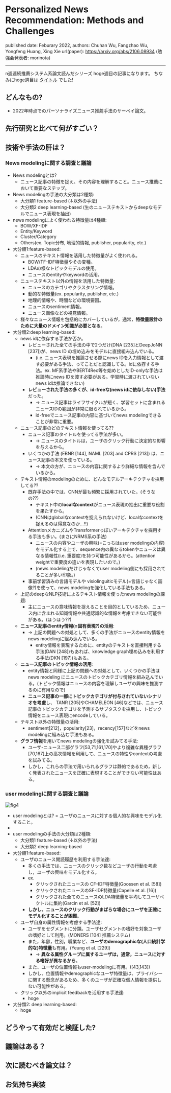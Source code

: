 # Personalized News Recommendation: Methods and Challenges

published date: Feburary 2022,
authors: Chuhan Wu, Fangzhao Wu, Yongfeng Huang, Xing Xie
url(paper): https://arxiv.org/abs/2106.08934
(勉強会発表者: morinota)

---

n週連続推薦システム系論文読んだシリーズ hoge週目の記事になります。
ちなみにhoge週目は [タイトル](url) でした!

## どんなもの?

- 2022年時点でのパーソナライズニュース推薦手法のサーベイ論文。

## 先行研究と比べて何がすごい？

## 技術や手法の肝は？

### News modelingに関する調査と議論

- News modelingとは?
  - ニュース記事の特徴を捉え、その内容を理解すること。ニュース推薦において重要なステップ。
- News modelingの手法の大分類は2種類:
  - 大分類1 feature-based (↓以外の手法)
  - 大分類2 deep learning-based (生のニューステキストからdeepなモデルでニュース表現を抽出)
- news modelingによく使われる特徴量は4種類:
  - BOW/XF-IDF
  - Entity/Keyword
  - Cluster/Category
  - Others(ex. Topic分布, 地理的情報, publisher, popularity, etc.)
- 大分類1:feature-based:
  - ニュースのテキスト情報を活用した特徴量がよく使われる。
    - BOW/TF-IDF特徴量やその変種。
    - LDAの様なトピックモデルの使用。
    - ニュースのentityやkeywordの活用。
  - ニューステキスト以外の情報を活用した特徴量:
    - ニュースのカテゴリやクラスタリング情報。
    - 動的な特徴量(ex. popularity, publisher, etc.)
    - 地理的情報や、時間などの環境要因。
    - ニュースのsentiment情報。
    - ニュース画像などの視覚情報。
  - 様々なニュース情報を包括的にカバーしているが，通常，**特徴量設計のために大量のドメイン知識が必要となる**。
- 大分類2:deep learning-based:
  - news idに依存する手法か否か。
    - レビューされた全ての手法の中で2つだけ(DNA [235]とDeepJoNN [237])が、news ID の埋め込みをモデルに直接組み込んでいる。
      - (i.e. ニュース表現を推論させる際にnews IDを入力情報として渡す必要がある手法、ってことだと認識してる。idに依存する手法。ex. MF系手法やBERT4Rec等を始めとしたID-onlyな手法は推論時にnews IDを渡す必要がある。学習時に渡されていないnews idは推論できない)
    - **レビューされた手法の多くが、id-freeな(news idに依存しない)手法**だった。
      - -> ニュース記事はライフサイクルが短く、学習セットに含まれるニュースIDの範囲が非常に限られているから。
      - id-freeでニュース記事の内容に基づいてnews modelingできることが非常に重要。
  - ニュース記事のどのテキスト情報を使ってる??
    - ニュース記事のタイトルを使ってる手法が多い。
      - -> ニュースのタイトルは，ユーザのクリック行動に決定的な影響を与えるから。
    - いくつかの手法 (EBNR [144], NAML [203] and CPRS [213]) は、ニュース記事の本文を使っている。
      - -> 本文の方が、ニュースの内容に関するより詳細な情報を含んでいるから。
  - テキスト情報のmodelingのために、どんなモデルアーキテクチャを採用してる??
    - 既存手法の中では、CNNが最も頻繁に採用されていた。(そうなの??)
      - テキスト中の**localなcontext**がニュース表現の抽出に重要な役割を果たすから。
      - (CNNはglobalなcontextを捉えられないけど、localなcontextを捉えるのは得意なのか...!!)
    - AttentionメカニズムやTransformerっぽいアーキテクチャを採用する手法も多い。(まさにNRMS系の手法)
      - ニュースの内容やユーザの興味(=こっちはuser modelingの内容)をモデル化する上で、sequence内の異なるtokenやニュースは異なる情報性(i.e. 重要度)を持つ可能性があるから。(attention weightで重要度の違いを表現したいので。)
      - (news modelingだけじゃなくてuser modeling側にも採用されてることが多い印象。)
    - 事前学習済みの言語モデルや visiolinguiticモデル(=言語じゃなく画像?)を使って、news modelingを強化している手法もある。
  - 上記のdeepなNLP技術によるテキスト情報を使ったnews modelingの課題:
    - 主にニュースの意味情報を捉えることを目的としているため、ニュース内に含まれる知識情報や共通認識的な情報を考慮できない可能性がある。(ほうほう??)
  - **ニュース記事のentity情報(=固有表現?)の活用**:
    - -> 上記の問題への対処として、多くの手法がニュースのentity情報をnews modelingに組み込んでいる。
      - entity情報を表現するために、entityのテキストを直接利用する手法(DAN [248])もあれば、knowledge graph埋め込みを利用する手法(DKN [197])もある。
  - **ニュース記事のトピック情報の活用**:
    - entity情報と同様に上記の問題への対処として、いくつかの手法はnews modeling にニュースのトピックカテゴリ情報を組み込んでいる。(トピック情報はニュースの内容を理解しユーザの興味を推測するのに有用なので)
    - **ニュース記事の一部にトピックカテゴリが付与されていないシナリオを考慮**し、 TANR [205]やCHAMELEON [46]などでは、ニュース記事のトピックカテゴリを予測するサブタスクを採用し、トピック情報をニュース表現にencodeしている。
  - テキスト以外の特徴量の活用:
    - sentiment[212]，popularity[23]，recency[157]などをnews modelingに組み込む手法もある。
  - **グラフ情報**を用いてnews modelingの強化を試みてる手法:
    - ユーザ-ニュース二部グラフ[53,71,161,170]やより複雑な異種グラフ[70,167]上の高次情報を利用して、ニュースの特性やcontextの考慮を試みてる。
    - しかし，これらの手法で用いられるグラフは静的であるため，新しく発表されたニュースを正確に表現することができない可能性はある。

### user modelingに関する調査と議論

![fig4]()

- user modelingとは? = ユーザのニュースに対する個人的な興味をモデル化すること。
-
- user modelingの手法の大分類は2種類:
  - 大分類1 feature-based (↓以外の手法)
  - 大分類2 deep learning-based
- 大分類1:feature-based:
  - ユーザのニュース閲読履歴を利用する手法達:
    - 多くの手法では、ニュースのクリック数などユーザの行動を考慮し，ユーザの興味をモデル化する。
    - ex.
      - クリックされたニュースの CF-IDF特徴量(Goossen et al. [58])
      - クリックされたニュースのSF-IDF特徴量(Capelle et al. [16])
      - クリックされた全てのニュースのLDA特徴量を平均してユーザベクトルに集約(Garcin et al. [52])
    - **しかし、ニュースのクリック行動がまばらな場合にユーザを正確にモデル化することが困難**。
  - ユーザ自身の属性情報を考慮する手法達:
    - ユーザをセグメントに分類。ユーザセグメントの嗜好を対象ユーザの嗜好として利用。(MONERS [104] 推薦システム)
    - また，年齢，性別，職業など、**ユーザのdemographicな(人口統計学的な)特徴量**も有用。(Yeung et al. [229])
      - -> **異なる属性グループに属するユーザは，通常，ニュースに対する嗜好が異なるから**。
    - また、ユーザの位置情報もuser-modelingに有用。([43,143])
    - しかし、位置情報やdemographicなユーザ特徴量は、プライバシーに関する懸念があるため、多くのユーザが正確な個人情報を提供しない可能性がある。
  - クリック以外のimplicit feedbackを活用する手法達:
    - hoge
- 大分類2: deep learning-based:
  - hoge

## どうやって有効だと検証した?

## 議論はある？

## 次に読むべき論文は？

## お気持ち実装
